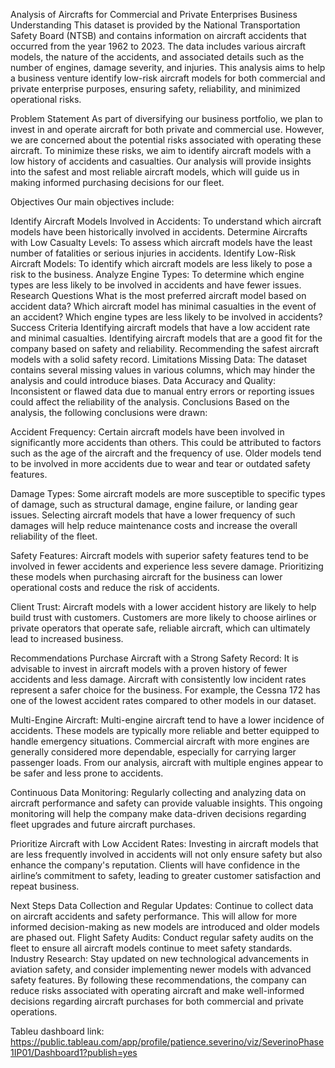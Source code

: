 Analysis of Aircrafts for Commercial and Private Enterprises
Business Understanding
This dataset is provided by the National Transportation Safety Board (NTSB) and contains information on aircraft accidents that occurred from the year 1962 to 2023. The data includes various aircraft models, the nature of the accidents, and associated details such as the number of engines, damage severity, and injuries. This analysis aims to help a business venture identify low-risk aircraft models for both commercial and private enterprise purposes, ensuring safety, reliability, and minimized operational risks.

Problem Statement
As part of diversifying our business portfolio, we plan to invest in and operate aircraft for both private and commercial use. However, we are concerned about the potential risks associated with operating these aircraft. To minimize these risks, we aim to identify aircraft models with a low history of accidents and casualties. Our analysis will provide insights into the safest and most reliable aircraft models, which will guide us in making informed purchasing decisions for our fleet.

Objectives
Our main objectives include:

Identify Aircraft Models Involved in Accidents: To understand which aircraft models have been historically involved in accidents.
Determine Aircrafts with Low Casualty Levels: To assess which aircraft models have the least number of fatalities or serious injuries in accidents.
Identify Low-Risk Aircraft Models: To identify which aircraft models are less likely to pose a risk to the business.
Analyze Engine Types: To determine which engine types are less likely to be involved in accidents and have fewer issues.
Research Questions
What is the most preferred aircraft model based on accident data?
Which aircraft model has minimal casualties in the event of an accident?
Which engine types are less likely to be involved in accidents?
Success Criteria
Identifying aircraft models that have a low accident rate and minimal casualties.
Identifying aircraft models that are a good fit for the company based on safety and reliability.
Recommending the safest aircraft models with a solid safety record.
Limitations
Missing Data: The dataset contains several missing values in various columns, which may hinder the analysis and could introduce biases.
Data Accuracy and Quality: Inconsistent or flawed data due to manual entry errors or reporting issues could affect the reliability of the analysis.
Conclusions
Based on the analysis, the following conclusions were drawn:

Accident Frequency: Certain aircraft models have been involved in significantly more accidents than others. This could be attributed to factors such as the age of the aircraft and the frequency of use. Older models tend to be involved in more accidents due to wear and tear or outdated safety features.

Damage Types: Some aircraft models are more susceptible to specific types of damage, such as structural damage, engine failure, or landing gear issues. Selecting aircraft models that have a lower frequency of such damages will help reduce maintenance costs and increase the overall reliability of the fleet.

Safety Features: Aircraft models with superior safety features tend to be involved in fewer accidents and experience less severe damage. Prioritizing these models when purchasing aircraft for the business can lower operational costs and reduce the risk of accidents.

Client Trust: Aircraft models with a lower accident history are likely to help build trust with customers. Customers are more likely to choose airlines or private operators that operate safe, reliable aircraft, which can ultimately lead to increased business.

Recommendations
Purchase Aircraft with a Strong Safety Record: It is advisable to invest in aircraft models with a proven history of fewer accidents and less damage. Aircraft with consistently low incident rates represent a safer choice for the business. For example, the Cessna 172 has one of the lowest accident rates compared to other models in our dataset.

Multi-Engine Aircraft: Multi-engine aircraft tend to have a lower incidence of accidents. These models are typically more reliable and better equipped to handle emergency situations. Commercial aircraft with more engines are generally considered more dependable, especially for carrying larger passenger loads. From our analysis, aircraft with multiple engines appear to be safer and less prone to accidents.

Continuous Data Monitoring: Regularly collecting and analyzing data on aircraft performance and safety can provide valuable insights. This ongoing monitoring will help the company make data-driven decisions regarding fleet upgrades and future aircraft purchases.

Prioritize Aircraft with Low Accident Rates: Investing in aircraft models that are less frequently involved in accidents will not only ensure safety but also enhance the company's reputation. Clients will have confidence in the airline’s commitment to safety, leading to greater customer satisfaction and repeat business.

Next Steps
Data Collection and Regular Updates: Continue to collect data on aircraft accidents and safety performance. This will allow for more informed decision-making as new models are introduced and older models are phased out.
Flight Safety Audits: Conduct regular safety audits on the fleet to ensure all aircraft models continue to meet safety standards.
Industry Research: Stay updated on new technological advancements in aviation safety, and consider implementing newer models with advanced safety features.
By following these recommendations, the company can reduce risks associated with operating aircraft and make well-informed decisions regarding aircraft purchases for both commercial and private operations.

Tableu dashboard link:
https://public.tableau.com/app/profile/patience.severino/viz/SeverinoPhase1IP01/Dashboard1?publish=yes


